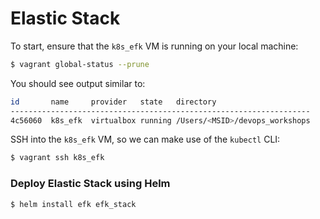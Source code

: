 # Elastic Stack

To start, ensure that the `k8s_efk` VM is running on your local machine:
```bash
$ vagrant global-status --prune
```
You should see output similar to:
```sh
id       name     provider   state   directory
-------------------------------------------------------------------
4c56060  k8s_efk  virtualbox running /Users/<MSID>/devops_workshops
```

SSH into the `k8s_efk` VM, so we can make use of the `kubectl` CLI:
```bash
$ vagrant ssh k8s_efk
```
 
### Deploy Elastic Stack using Helm

```sh
$ helm install efk efk_stack
```



